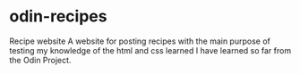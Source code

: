 # odin-recipes
Recipe website
A website for posting recipes with the main purpose of testing my knowledge of the html and css learned I have learned so far from the Odin Project.